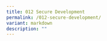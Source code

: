 ```yaml
---
title: 012 Secure Development
permalink: /012-secure-development/
variant: markdown
description: ""
---
```

